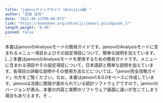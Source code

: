 ```yaml
---
title: "jamoviクイックガイド（Analysis編）"
author: "芝田 征司"
date: "2021-06-13T06:06:07Z"
link: "https://bookdown.org/sbtseiji/jamovi_quickguide_J/"
length_weight: "6.9%"
pinned: false
---
```


本書はjamoviのAnalysisモードの簡易ガイドです。jamoviのAnalysisモードに含まれるメニュー項目およびその設定項目について，簡単な説明を加えています。 [...] 本書はjamoviのAnalysisモードを使用するための簡易ガイドです。メニューに含まれる項目やその設定項目について，日本語訳と簡単な説明を加えています。各項目の詳細な説明やその使用方法などについては，「jamovi完全攻略ガイド」の方をご覧ください。なお，本書はjamovi1.8.0.0をベースに作成しています。jamoviは活発に開発が進められている統計ソフトウェアですので，jamoviのバージョンが進み，本書の内容と実際のソフトウェア画面に違いが生じてしまう場合もありえます。そ ...
